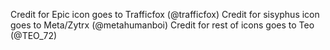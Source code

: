 Credit for Epic icon goes to Trafficfox (@trafficfox)
Credit for sisyphus icon goes to Meta/Zytrx (@metahumanboi)
Credit for rest of icons goes to Teo (@TEO_72)